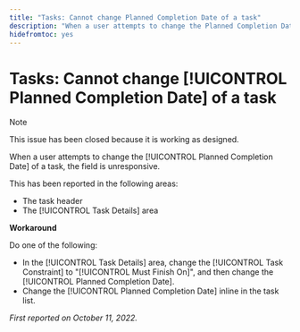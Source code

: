 ```yaml
---
title: "Tasks: Cannot change Planned Completion Date of a task"
description: "When a user attempts to change the Planned Completion Date of a task, the field is unresponsive. "
hidefromtoc: yes
---
```


# Tasks: Cannot change [!UICONTROL Planned Completion Date] of a task

>[!NOTE]
>
>This issue has been closed because it is working as designed.

When a user attempts to change the [!UICONTROL Planned Completion Date] of a task, the field is unresponsive. 

This has been reported in the following areas:

* The task header
* The [!UICONTROL Task Details] area

**Workaround**

Do one of the following:

* In the [!UICONTROL Task Details] area, change the [!UICONTROL Task Constraint] to "[!UICONTROL Must Finish On]", and then change the [!UICONTROL Planned Completion Date].
* Change the [!UICONTROL Planned Completion Date] inline in the task list.

_First reported on October 11, 2022._


